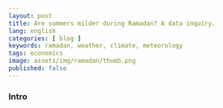 ```yaml
---
layout: post
title: Are summers milder during Ramadan? A data inquiry. 
lang: english
categories: [ blog ]
keywords: ramadan, weather, climate, meteorology
tags: economics
image: assets/img/ramadan/thumb.png
published: false
---
```


### Intro
